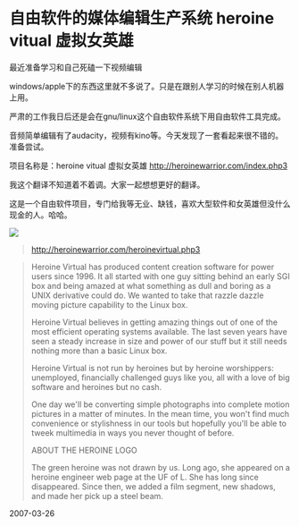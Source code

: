 # 自由软件的媒体编辑生产系统 heroine vitual 虚拟女英雄

最近准备学习和自己死磕一下视频编辑

windows/apple下的东西这里就不多说了。只是在跟别人学习的时候在别人机器上用。

严肃的工作我日后还是会在gnu/linux这个自由软件系统下用自由软件工具完成。

音频简单编辑有了audacity，视频有kino等。今天发现了一套看起来很不错的。准备尝试。

项目名称是：heroine vitual 虚拟女英雄 
http://heroinewarrior.com/index.php3

我这个翻译不知道着不着调。大家一起想想更好的翻译。

这是一个自由软件项目，专门给我等无业、缺钱，喜欢大型软件和女英雄但没什么现金的人。哈哈。

![](http://heroinewarrior.com/heroine_logo8.jpg)
> http://heroinewarrior.com/heroinevirtual.php3

> Heroine Virtual has produced content creation software for power users since 1996. It all started with one guy sitting behind an early SGI box and being amazed at what something as dull and boring as a UNIX derivative could do. We wanted to take that razzle dazzle moving picture capability to the Linux box.
> 
> Heroine Virtual believes in getting amazing things out of one of the most efficient operating systems available. The last seven years have seen a steady increase in size and power of our stuff but it still needs nothing more than a basic Linux box.
> 
> Heroine Virtual is not run by heroines but by heroine worshippers: unemployed, financially challenged guys like you, all with a love of big software and heroines but no cash.
> 
> One day we'll be converting simple photographs into complete motion pictures in a matter of minutes. In the mean time, you won't find much convenience or stylishness in our tools but hopefully you'll be able to tweek multimedia in ways you never thought of before.
> 
> ABOUT THE HEROINE LOGO
> 
> The green heroine was not drawn by us. Long ago, she appeared on a heroine engineer web page at the UF of L. She has long since disappeared. Since then, we added a film segment, new shadows, and made her pick up a steel beam.

2007-03-26